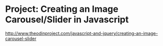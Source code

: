 # Project: Creating an Image Carousel/Slider in Javascript

http://www.theodinproject.com/javascript-and-jquery/creating-an-image-carousel-slider
